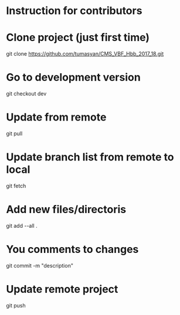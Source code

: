 # Instruction for contributors

# Clone project (just first time)
git clone https://github.com/tumasyan/CMS_VBF_Hbb_2017_18.git

# Go to development version
git checkout dev

# Update from remote
git pull

# Update branch list from remote to local
git fetch

# Add new files/directoris
git add --all .

# You comments to changes
git commit -m "description"

# Update remote project
git push

